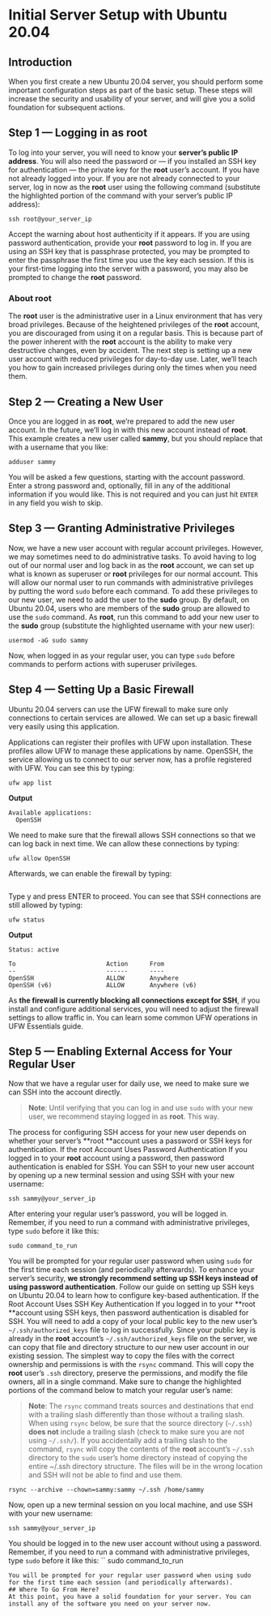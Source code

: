 # Initial Server Setup with Ubuntu 20.04

## Introduction
When you first create a new Ubuntu 20.04 server, you should perform some important configuration steps as part of the basic setup. These steps will increase the security and usability of your server, and will give you a solid foundation for subsequent actions.
## Step 1 — Logging in as root
To log into your server, you will need to know your **server’s public IP address**. You will also need the password or — if you installed an SSH key for authentication — the private key for the **root** user’s account. If you have not already logged into your.
If you are not already connected to your server, log in now as the **root** user using the following command (substitute the highlighted portion of the command with your server’s public IP address):
```
ssh root@your_server_ip
```


Accept the warning about host authenticity if it appears. If you are using password authentication, provide your **root** password to log in. If you are using an SSH key that is passphrase protected, you may be prompted to enter the passphrase the first time you use the key each session. If this is your first-time logging into the server with a password, you may also be prompted to change the **root** password.
### About root
The **root** user is the administrative user in a Linux environment that has very broad privileges. Because of the heightened privileges of the **root** account, you are discouraged from using it on a regular basis. This is because part of the power inherent with the **root** account is the ability to make very destructive changes, even by accident.
The next step is setting up a new user account with reduced privileges for day-to-day use. Later, we’ll teach you how to gain increased privileges during only the times when you need them.
## Step 2 — Creating a New User
Once you are logged in as **root**, we’re prepared to add the new user account. In the future, we’ll log in with this new account instead of **root**.
This example creates a new user called **sammy**, but you should replace that with a username that you like:
```
adduser sammy
```
You will be asked a few questions, starting with the account password.
Enter a strong password and, optionally, fill in any of the additional information if you would like. This is not required and you can just hit `ENTER `in any field you wish to skip.
## Step 3 — Granting Administrative Privileges
Now, we have a new user account with regular account privileges. However, we may sometimes need to do administrative tasks.
To avoid having to log out of our normal user and log back in as the **root** account, we can set up what is known as superuser or **root** privileges for our normal account. This will allow our normal user to run commands with administrative privileges by putting the word `sudo` before each command.
To add these privileges to our new user, we need to add the user to the **sudo** group. By default, on Ubuntu 20.04, users who are members of the **sudo** group are allowed to use the `sudo` command.
As **root**, run this command to add your new user to the **sudo** group (substitute the highlighted username with your new user):
```
usermod -aG sudo sammy
```
Now, when logged in as your regular user, you can type `sudo` before commands to perform actions with superuser privileges.
## Step 4 — Setting Up a Basic Firewall
Ubuntu 20.04 servers can use the UFW firewall to make sure only connections to certain services are allowed. We can set up a basic firewall very easily using this application.

Applications can register their profiles with UFW upon installation. These profiles allow UFW to manage these applications by name. OpenSSH, the service allowing us to connect to our server now, has a profile registered with UFW.
You can see this by typing:
```
ufw app list
```
**Output**
```
Available applications:
  OpenSSH
```
We need to make sure that the firewall allows SSH connections so that we can log back in next time. We can allow these connections by typing:
```
ufw allow OpenSSH
```
Afterwards, we can enable the firewall by typing:
```ufw enable
```

Type y and press ENTER to proceed. You can see that SSH connections are still allowed by typing:
```
ufw status
```
**Output**
```
Status: active

To                         Action      From
--                         ------      ----
OpenSSH                    ALLOW       Anywhere
OpenSSH (v6)               ALLOW       Anywhere (v6)
```
As **the firewall is currently blocking all connections except for SSH**, if you install and configure additional services, you will need to adjust the firewall settings to allow traffic in. You can learn some common UFW operations in UFW Essentials guide.
## Step 5 — Enabling External Access for Your Regular User
Now that we have a regular user for daily use, we need to make sure we can SSH into the account directly.
> **Note**: Until verifying that you can log in and use `sudo` with your new user, we recommend staying logged in as **root**. This way.

The process for configuring SSH access for your new user depends on whether your server’s **root **account uses a password or SSH keys for authentication.
If the root Account Uses Password Authentication
If you logged in to your **root** account using a password, then password authentication is enabled for SSH. You can SSH to your new user account by opening up a new terminal session and using SSH with your new username:
```
ssh sammy@your_server_ip
```
After entering your regular user’s password, you will be logged in. Remember, if you need to run a command with administrative privileges, type `sudo` before it like this:
```
sudo command_to_run
```
You will be prompted for your regular user password when using `sudo` for the first time each session (and periodically afterwards).
To enhance your server’s security, **we strongly recommend setting up SSH keys instead of using password authentication**. Follow our guide on setting up SSH keys on Ubuntu 20.04 to learn how to configure key-based authentication.
If the Root Account Uses SSH Key Authentication
If you logged in to your **root **account using SSH keys, then password authentication is disabled for SSH. You will need to add a copy of your local public key to the new user’s `~/.ssh/authorized_keys` file to log in successfully.
Since your public key is already in the **root** account’s `~/.ssh/authorized_keys` file on the server, we can copy that file and directory structure to our new user account in our existing session.
The simplest way to copy the files with the correct ownership and permissions is with the `rsync` command. This will copy the **root** user’s `.ssh` directory, preserve the permissions, and modify the file owners, all in a single command. Make sure to change the highlighted portions of the command below to match your regular user’s name:
>  **Note**: The `rsync` command treats sources and destinations that end with a trailing slash differently than those without a trailing slash. When using `rsync` below, be sure that the source directory (`~/.ssh`) **does not** include a trailing slash (check to make sure you are not using `~/.ssh/`).
> If you accidentally add a trailing slash to the command, `rsync` will copy the contents of the **root** account’s `~/.ssh` directory to the `sudo` user’s home directory instead of copying the entire ~/.ssh directory structure. The files will be in the wrong location and SSH will not be able to find and use them.
```
rsync --archive --chown=sammy:sammy ~/.ssh /home/sammy
```
Now, open up a new terminal session on you local machine, and use SSH with your new username:
```
ssh sammy@your_server_ip
```
You should be logged in to the new user account without using a password. Remember, if you need to run a command with administrative privileges, type `sudo` before it like this:
``
sudo command_to_run
```
You will be prompted for your regular user password when using sudo for the first time each session (and periodically afterwards).
## Where To Go From Here?
At this point, you have a solid foundation for your server. You can install any of the software you need on your server now.

